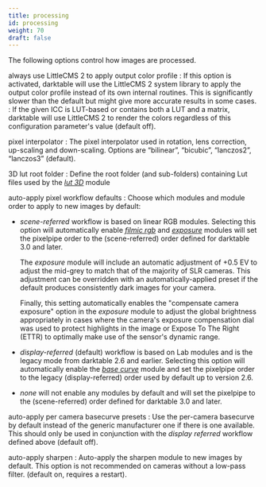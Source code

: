```yaml
---
title: processing
id: processing
weight: 70
draft: false
---
```


The following options control how images are processed.

always use LittleCMS 2 to apply output color profile
: If this option is activated, darktable will use the LittleCMS 2 system library to apply the output color profile instead of its own internal routines. This is significantly slower than the default but might give more accurate results in some cases. 
: If the given ICC is LUT-based or contains both a LUT and a matrix, darktable will use LittleCMS 2 to render the colors regardless of this configuration parameter's value (default off).

pixel interpolator
: The pixel interpolator used in rotation, lens correction, up-scaling and down-scaling. Options are “bilinear”, “bicubic”, “lanczos2”, “lanczos3” (default).

3D lut root folder
: Define the root folder (and sub-folders) containing Lut files used by the [_lut 3D_](../module-reference/processing-modules/lut-3D.md) module

auto-apply pixel workflow defaults
: Choose which modules and module order to apply to new images by default:

- _scene-referred_ workflow is based on linear RGB modules. Selecting this option will automatically enable [_filmic rgb_](../module-reference/processing-modules/filmic-rgb.md) and [_exposure_](../module-reference/processing-modules/exposure.md) modules will set the pixelpipe order to the (scene-referred) order defined for darktable 3.0 and later. 

  The _exposure_ module will include an automatic adjustment of +0.5 EV to adjust the mid-grey to match that of the majority of SLR cameras. This adjustment can be overridden with an automatically-applied preset if the default produces consistently dark images for your camera. 

  Finally, this setting automatically enables the "compensate camera exposure" option in the _exposure_ module to adjust the global brightness appropriately in cases where the camera's exposure compensation dial was used to protect highlights in the image or Expose To The Right (ETTR) to optimally make use of the sensor's dynamic range.

- _display-referred_ (default) workflow is based on Lab modules and is the legacy mode from darktable 2.6 and earlier. Selecting this option will automatically enable the [_base curve_](../module-reference/processing-modules/base-curve.md) module and set the pixelpipe order to the legacy (display-referred) order used by default up to version 2.6.

- _none_ will not enable any modules by default and will set the pixelpipe to the (scene-referred) order defined for darktable 3.0 and later.

auto-apply per camera basecurve presets
: Use the per-camera basecurve by default instead of the generic manufacturer one if there is one available. This should only be used in conjunction with the _display referred_ workflow defined above (default off).

auto-apply sharpen
: Auto-apply the sharpen module to new images by default. This option is not recommended on cameras without a low-pass filter. (default on, requires a restart).

